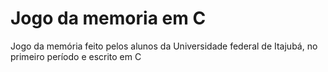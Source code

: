 # Jogo da memoria em C
 Jogo da memória feito pelos alunos da Universidade federal de Itajubá, no primeiro período e escrito em C
